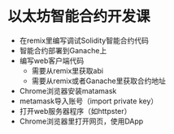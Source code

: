 # 以太坊智能合约开发课

- 在remix里编写调试Solidity智能合约代码
- 智能合约部署到Ganache上
- 编写web客户端代码
  - 需要从remix里获取abi
  - 需要从remix或者Ganache里获取合约地址
- Chrome浏览器安装matamask
- metamask导入账号（import private key）
- 打开web服务器程序（如httpster）
- Chrome浏览器里打开网页，使用DApp
